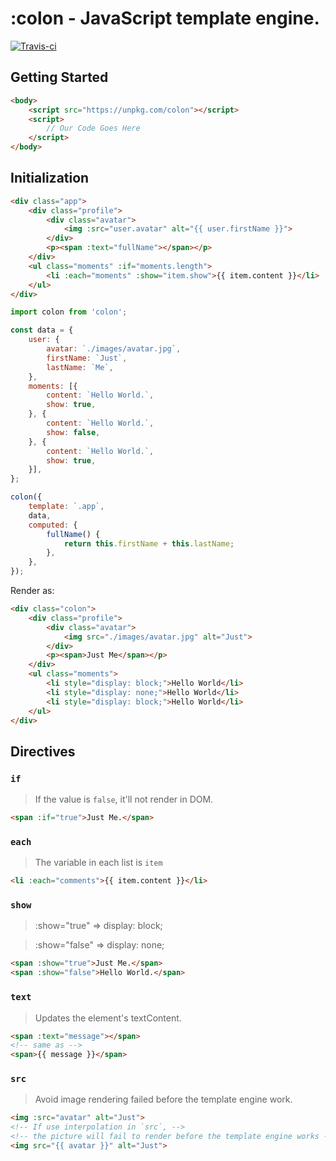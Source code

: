 <!-- ![Banner](./images/banner.png) -->

# :colon - JavaScript template engine.

[![Travis-ci](https://travis-ci.org/colonjs/colon.svg?branch=master)](https://travis-ci.org/colonjs/colon)

## Getting Started

```html
<body>
    <script src="https://unpkg.com/colon"></script>
    <script>
        // Our Code Goes Here
    </script>
</body>
```

## Initialization

```html
<div class="app">
    <div class="profile">
        <div class="avatar">
            <img :src="user.avatar" alt="{{ user.firstName }}">
        </div>
        <p><span :text="fullName"></span></p>
    </div>
    <ul class="moments" :if="moments.length">
        <li :each="moments" :show="item.show">{{ item.content }}</li>
    </ul>
</div>
```

```js
import colon from 'colon';

const data = {
    user: {
        avatar: `./images/avatar.jpg`,
        firstName: `Just`,
        lastName: `Me`,
    },
    moments: [{
        content: `Hello World.`,
        show: true,
    }, {
        content: `Hello World.`,
        show: false,
    }, {
        content: `Hello World.`,
        show: true,
    }],
};

colon({
    template: `.app`,
    data,
    computed: {
        fullName() {
            return this.firstName + this.lastName;
        },
    },
});
```

Render as:

```html
<div class="colon">
    <div class="profile">
        <div class="avatar">
            <img src="./images/avatar.jpg" alt="Just">
        </div>
        <p><span>Just Me</span></p>
    </div>
    <ul class="moments">
        <li style="display: block;">Hello World</li>
        <li style="display: none;">Hello World</li>
        <li style="display: block;">Hello World</li>
    </ul>
</div>
```

## Directives

### `if`

> If the value is `false`, it'll not render in DOM.

```html
<span :if="true">Just Me.</span>
```

### `each`

> The variable in each list is `item`

```html
<li :each="comments">{{ item.content }}</li>
```

### `show`

> :show="true" => display: block;

> :show="false" => display: none;

```html
<span :show="true">Just Me.</span>
<span :show="false">Hello World.</span>
```

### `text`

> Updates the element's textContent.

```html
<span :text="message"></span>
<!-- same as -->
<span>{{ message }}</span>
```

### `src`

> Avoid image rendering failed before the template engine work.

```html
<img :src="avatar" alt="Just">
<!-- If use interpolation in `src`, -->
<!-- the picture will fail to render before the template engine works -->
<img src="{{ avatar }}" alt="Just">
```
